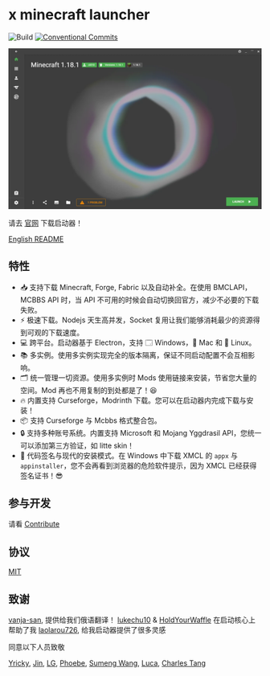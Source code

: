 # x minecraft launcher

![Build](https://github.com/Voxelum/x-minecraft-launcher/workflows/Build/badge.svg)
[![Conventional Commits](https://img.shields.io/badge/Conventional%20Commits-1.0.0-yellow.svg)](https://conventionalcommits.org)

![](assets/home.webp)

请去 [官网](https://xmcl.app) 下载启动器！

[English README](./README.md)

## 特性

- 📥 支持下载 Minecraft, Forge, Fabric 以及自动补全。在使用 BMCLAPI，MCBBS API 时，当 API 不可用的时候会自动切换回官方，减少不必要的下载失败。
- ⚡️ 极速下载。Nodejs 天生高并发，Socket 复用让我们能够消耗最少的资源得到可观的下载速度。
- 💻 跨平台。启动器基于 Electron，支持 🗔 Windows，🍎 Mac 和 🐧 Linux。
- 📚 多实例。使用多实例实现完全的版本隔离，保证不同启动配置不会互相影响。
- 🗂 统一管理一切资源。使用多实例时 Mods 使用链接来安装，节省您大量的空间。Mod 再也不用复制的到处都是了！😆
- 🔥 内置支持 Curseforge，Modrinth 下载。您可以在启动器内完成下载与安装！
- 📦 支持 Curseforge 与 Mcbbs 格式整合包。
- 🔒 支持多种账号系统。内置支持 Microsoft 和 Mojang Yggdrasil API，您统一可以添加第三方验证，如 litte skin！
- 🔑 代码签名与现代的安装模式。在 Windows 中下载 XMCL 的 `appx` 与 `appinstaller`，您不会再看到浏览器的危险软件提示，因为 XMCL 已经获得签名证书！😎

## 参与开发

请看 [Contribute](./CONTRIBUTING.md)

## 协议 

[MIT](LICENSE)

## 致谢

[vanja-san](https://github.com/vanja-san), 提供给我们俄语翻译！
[lukechu10](https://github.com/lukechu10) & [HoldYourWaffle](https://github.com/HoldYourWaffle) 在启动核心上帮助了我
[laolarou726](https://github.com/laolarou726), 给我启动器提供了很多灵感

同意以下人员致敬

[Yricky](https://github.com/Yricky), [Jin](https://github.com/Indexyz), [LG](https://github.com/LasmGratel), [Phoebe](https://github.com/PhoebezZ), [Sumeng Wang](https://github.com/darkkingwsm), [Luca](https://github.com/LucaIsGenius), [Charles Tang](https://github.com/CharlesQT)

